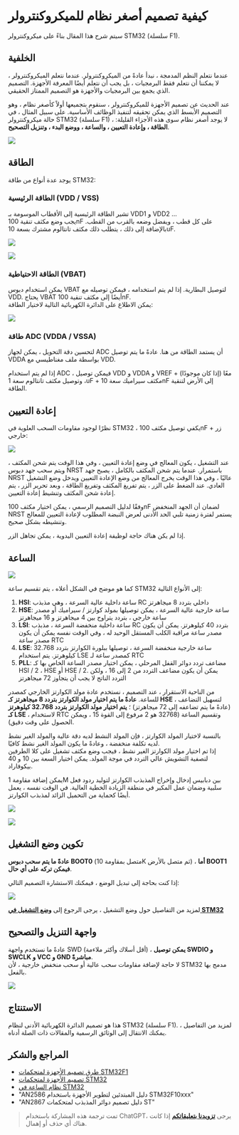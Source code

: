 # كيفية تصميم أصغر نظام للميكروكنترولر

سيتم شرح هذا المقال بناءً على ميكروكنترولر STM32 (سلسلة F1).

## الخلفية

عندما نتعلم النظم المدمجة ، نبدأ عادةً من الميكروكنترولر. عندما نتعلم الميكروكنترولر ، لا يمكننا أن نتعلم فقط البرمجيات ، بل يجب أن نتعلم أيضًا المعرفة الأجهزة. التصميم الذي يجمع بين البرمجيات والأجهزة هو التصميم الممتاز الحقيقي.

عند الحديث عن تصميم الأجهزة للميكروكنترولر ، سنقوم بتجميعها أولاً كأصغر نظام ، وهو التصميم الأبسط الذي يمكن تحقيقه لتنفيذ الوظائف الأساسية. على سبيل المثال ، في حالة ميكروكنترولر STM32 (سلسلة F1) ، لا يوجد أصغر نظام سوى هذه الأجزاء القليلة: **الطاقة ، وإعادة التعيين ، والساعة ، ووضع البدء ، وتنزيل التصحيح**.

![](https://media.wiki-power.com/img/20200605234144.jpg)

## الطاقة

يوجد عدة أنواع من طاقة STM32:

### الطاقة الرئيسية (VDD / VSS)

تشير الطاقة الرئيسية إلى الأقطاب الموسومة بـ VDD1 و VDD2 ...  
يجب وضع مكثف تنقية 100nF على كل قطب ، ويفضل وضعه بالقرب من القطب. بالإضافة إلى ذلك ، يتطلب ذلك مكثف تانتالوم مشترك بسعة 10uF.

![](https://media.wiki-power.com/img/20200605163136.png)

![](https://media.wiki-power.com/img/20200605163204.png)

### الطاقة الاحتياطية (VBAT)

يمكن استخدام دبوس VBAT لتوصيل البطارية. إذا لم يتم استخدامه ، فيمكن توصيله مع VDD. يحتاج VBAT أيضًا إلى مكثف تنقية 100nF.  
يمكن الاطلاع على الدائرة الكهربائية التالية لاختيار الطاقة:

![](https://media.wiki-power.com/img/20200605163337.jpg)

### طاقة ADC (VDDA / VSSA)

لتحسين دقة التحويل ، يمكن لجهاز ADC أن يستمد الطاقة من هنا. عادةً ما يتم توصيل VDDA بواسطة ملف مغناطيسي مع VDD.

إذا لم يتم استخدام ADC ، فيمكن توصيل VDD و VDDA و VREF + (إذا كان موجودًا) معًا ، وتوصيل مكثف تانتالوم سعة 1uF + مكثف سيراميك سعة 10nF إلى الأرض لتنقية الطاقة.

## إعادة التعيين

نظرًا لوجود مقاومات السحب العلوية في STM32 ، يكفي توصيل مكثف 100nF + زر خارجي:

![](https://media.wiki-power.com/img/20200605163429.png)

عند التشغيل ، يكون المعالج في وضع إعادة التعيين ، وفي هذا الوقت يتم شحن المكثف ، ويتم سحب جهد دبوس NRST باستمرار. عندما يتم شحن المكثف بالكامل ، يصبح جهد NRST عاليًا ، وفي هذا الوقت يخرج المعالج من وضع الإعادة التعيين ويدخل وضع التشغيل العادي. عند الضغط على الزر ، يتم تفريغ المكثف وتفريغ الطاقة ، وبعد تحرير الزر ، يتم إعادة شحن المكثف وتنشيط إعادة التعيين.

وفقًا لدليل التصميم الرسمي ، يمكن اختيار مكثف 100nF لضمان أن الجهد المنخفض NRST يستمر لفترة زمنية تلبي الحد الأدنى لعرض النبضة المطلوب لإعادة التعيين للمعالج وتنشيطه بشكل صحيح.

إذا لم يكن هناك حاجة لوظيفة إعادة التعيين اليدوية ، يمكن تجاهل الزر.

## الساعة

![](https://media.wiki-power.com/img/20200605155729.png)

كما هو موضح في الشكل أعلاه ، يتم تقسيم ساعة STM32 إلى الأنواع التالية:

1. **HSI**: ساعة داخلية عالية السرعة ، وهي مذبذب RC داخلي بتردد 8 ميجاهرتز
2. **HSE**: ساعة خارجية عالية السرعة ، يمكن توصيلها بمولد كوارتز / سيراميك أو مصدر ساعة خارجي ، بتردد يتراوح بين 4 ميجاهرتز و 16 ميجاهرتز
3. **LSI**: ساعة داخلية منخفضة السرعة ، مذبذب RC بتردد 40 كيلوهرتز. يمكن أن يكون مصدر ساعة مراقبة الكلب المستقل الوحيد له ، وفي الوقت نفسه يمكن أن يكون مصدر ساعة RTC
4. **LSE**: ساعة خارجية منخفضة السرعة ، توصيلها ببلورة الكوارتز بتردد 32.768 كيلوهرتز. يتم استخدام LSE كمصدر ساعة لـ RTC
5. **PLL**: مضاعف تردد دوائر القفل المرحلي ، يمكن اختيار مصدر الساعة الخاص بها كـ HSI / 2 ، HSE أو HSE / 2. يمكن أن يكون مضاعف التردد من 2 إلى 16 ، ولكن التردد الناتج لا يجب أن يتجاوز 72 ميجاهرتز

من الناحية الاستقرار ، عند التصميم ، نستخدم عادة مولد الكوارتز الخارجي كمصدر للساعة. **عادةً ما يتم اختيار مولد الكوارتز بتردد 8 ميجاهرتز كـ HSE** ، لتسهيل التضاعف (عادةً ما يتم تضاعفه إلى 72 ميجاهرتز) ؛ **يتم اختيار مولد الكوارتز بتردد 32.768 كيلوهرتز كـ LSE** ، لاستخدام RTC وتقسيم الساعة (32768 هو 2 مرفوع إلى القوة 15 ، ويمكن الحصول على وقت دقيق).

بالنسبة لاختيار المولد الكوارتز ، فإن المولد النشط لديه دقة عالية والمولد الغير نشط لديه تكلفة منخفضة ، وعادةً ما يكون المولد الغير نشط كافيًا.  
إذا تم اختيار مولد الكوارتز الغير نشط ، فيجب وضع مكثف تشغيل على كلا الطرفين لتصفية التشويش عالي التردد في موجة المولد. يمكن اختيار السعة بين 10 و 40 بيكوفاراد.

يمكن إضافة مقاومة 1M بين دبابيس إدخال وإخراج المذبذب الكوارتز لتوليد ردود فعل سلبية وضمان عمل المكبر في منطقة الزيادة الخطية العالية. في الوقت نفسه ، يعمل أيضًا كحماية من التحميل الزائد لمذبذب الكوارتز.

![](https://media.wiki-power.com/img/20200605171011.png)

![](https://media.wiki-power.com/img/20200612130149.jpg)

## تكوين وضع التشغيل

**عادةً ما يتم سحب دبوس BOOT0** (متصل بمقاومة 10K ثم متصل بالأرض) ، **أما BOOT1 فيمكن تركه على أي حال**.

إذا كنت بحاجة إلى تبديل الوضع ، فيمكنك الاستشارة التصميم التالي:

![](https://media.wiki-power.com/img/20200605163537.png)

لمزيد من التفاصيل حول وضع التشغيل ، يرجى الرجوع إلى [**وضع التشغيل في STM32**](https://wiki-power.com/STM32的启动模式)

## واجهة التنزيل والتصحيح

عادةً ما نستخدم واجهة SWD (أقل أسلاك وأكثر ملاءمة) ، **يمكن توصيل SWDIO و SWCLK و VCC و GND مباشرةً**.  
لا حاجة لإضافة مقاومات سحب عالية أو سحب منخفض خارجية ، لأن STM32 مدمج بها بالفعل.

![](https://media.wiki-power.com/img/20200605170741.png)

## الاستنتاج

هذا هو تصميم الدائرة الكهربائية الأدنى لنظام STM32 (سلسلة F1). لمزيد من التفاصيل ، يمكنك الانتقال إلى الوثائق الرسمية والمقالات ذات الصلة أدناه.

## المراجع والشكر

- [طرق تصميم الأجهزة لمتحكمات STM32F1](https://blog.csdn.net/Creative_Team/article/details/80006705?utm_medium=distribute.pc_relevant.none-task-blog-BlogCommendFromMachineLearnPai2-7&depth_1-utm_source=distribute.pc_relevant.none-task-blog-BlogCommendFromMachineLearnPai2-7)
- [تصميم الأجهزة لمتحكمات STM32](https://cedar-renjun.github.io/2015/12/12/STM32-Hardware-Design/)
- [نظام الساعة في STM32](http://blog.chinaunix.net/uid-24219701-id-4081961.html)
- "AN2586 دليل المبتدئين لتطوير الأجهزة باستخدام STM32F10xxx"
- "AN2867 دليل تصميم دوائر المذبذب لمتحكمات ST"

> تمت ترجمة هذه المشاركة باستخدام ChatGPT، يرجى [**تزويدنا بتعليقاتكم**](https://github.com/linyuxuanlin/Wiki_MkDocs/issues/new) إذا كانت هناك أي حذف أو إهمال.
